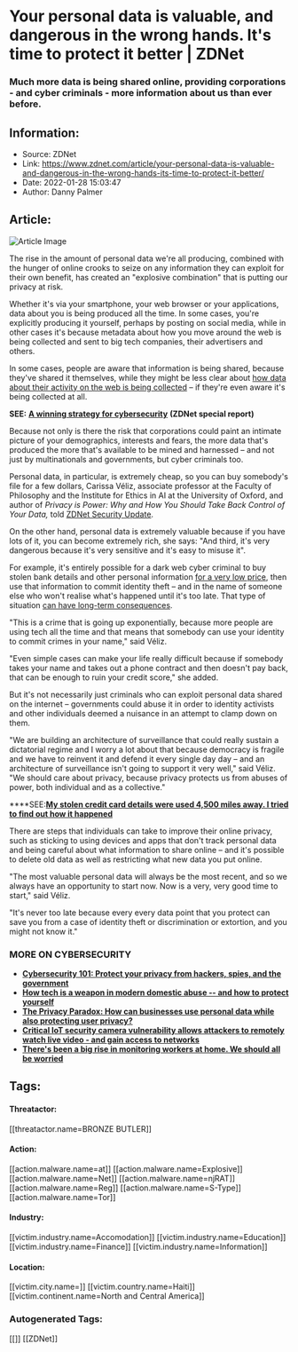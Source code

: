 # Your personal data is valuable, and dangerous in the wrong hands. It's time to protect it better | ZDNet
### Much more data is being shared online, providing corporations - and cyber criminals - more information about us than ever before.

## Information:
+ Source: ZDNet
+ Link: https://www.zdnet.com/article/your-personal-data-is-valuable-and-dangerous-in-the-wrong-hands-its-time-to-protect-it-better/
+ Date: 2022-01-28 15:03:47
+ Author: Danny Palmer


## Article:
![Article Image](https://www.zdnet.com/a/img/resize/00e5d79fc24a2075357517b4269975458fc4598e/2021/08/04/68b2deb0-aad0-4195-8ecd-7f9b9b2f56aa/close-up-of-a-womans-hands-typing-on-a-keyboard-in-the-dark.jpg?width=770&height=578&fit=crop&auto=webp)

The rise in the amount of personal data we're all producing, combined with the hunger of online crooks to seize on any information they can exploit for their own benefit, has created an "explosive combination" that is putting our privacy at risk.

Whether it's via your smartphone, your web browser or your applications, data about you is being produced all the time. In some cases, you're explicitly producing it yourself, perhaps by posting on social media, while in other cases it's because metadata about how you move around the web is being collected and sent to big tech companies, their advertisers and others.


In some cases, people are aware that information is being shared, because they've shared it themselves, while they might be less clear about [how data about their activity on the web is being collected](https://www.zdnet.com/article/french-regulators-fine-google-and-facebook-combined-235-million-for-cookie-tracking/) – if they're even aware it's being collected at all. 

**SEE:** [**A winning strategy for cybersecurity**](http://www.zdnet.com/topic/a-winning-strategy-for-cybersecurity/#link=%7B%22role%22:%22standard%22,%22href%22:%22http://www.zdnet.com/topic/a-winning-strategy-for-cybersecurity/%22,%22target%22:%22_blank%22,%22absolute%22:%22%22,%22linkText%22:%22%3Cstrong%3EA%20winning%20strategy%20for%20cybersecurity%3C/strong%3E%22%7D) **(ZDNet special report)**

Because not only is there the risk that corporations could paint an intimate picture of your demographics, interests and fears, the more data that's produced the more that's available to be mined and harnessed – and not just by multinationals and governments, but cyber criminals too.

Personal data, in particular, is extremely cheap, so you can buy somebody's file for a few dollars, Carissa Véliz, associate professor at the Faculty of Philosophy and the Institute for Ethics in AI at the University of Oxford, and author of *Privacy is Power: Why and How You Should Take Back Control of Your Data,* told [ZDNet Security Update](https://www.zdnet.com/video/lets-talk-about-how-companies-track-your-data-across-the-internet/).

On the other hand, personal data is extremely valuable because if you have lots of it, you can become extremely rich, she says: "And third, it's very dangerous because it's very sensitive and it's easy to misuse it".






For example, it's entirely possible for a dark web cyber criminal to buy stolen bank details and other personal information [for a very low price](https://www.zdnet.com/article/the-price-of-stolen-remote-login-passwords-is-dropping-thats-a-bad-sign/), then use that information to commit identity theft – and in the name of someone else who won't realise what's happened until it's too late. That type of situation [can have long-term consequences](https://www.zdnet.com/article/the-latest-dark-web-cyber-criminal-trend-selling-childrens-personal-data/).

"This is a crime that is going up exponentially, because more people are using tech all the time and that means that somebody can use your identity to commit crimes in your name," said Véliz.

"Even simple cases can make your life really difficult because if somebody takes your name and takes out a phone contract and then doesn't pay back, that can be enough to ruin your credit score," she added.

But it's not necessarily just criminals who can exploit personal data shared on the internet – governments could abuse it in order to identity activists and other individuals deemed a nuisance in an attempt to clamp down on them. 

"We are building an architecture of surveillance that could really sustain a dictatorial regime and I worry a lot about that because democracy is fragile and we have to reinvent it and defend it every single day day – and an architecture of surveillance isn't going to support it very well," said Véliz. "We should care about privacy, because privacy protects us from abuses of power, both individual and as a collective."

****SEE:**[**My stolen credit card details were used 4,500 miles away. I tried to find out how it happened**](https://www.zdnet.com/article/my-stolen-credit-card-details-were-used-4500-miles-away-i-tried-to-find-out-how-it-happened/)**

There are steps that individuals can take to improve their online privacy, such as sticking to using devices and apps that don't track personal data and being careful about what information to share online – and it's possible to delete old data as well as restricting what new data you put online.

"The most valuable personal data will always be the most recent, and so we always have an opportunity to start now. Now is a very, very good time to start," said Véliz.

"It's never too late because every every data point that you protect can save you from a case of identity theft or discrimination or extortion, and you might not know it."

### **MORE ON CYBERSECURITY**

* [**Cybersecurity 101: Protect your privacy from hackers, spies, and the government**](https://www.zdnet.com/article/online-security-101-how-to-protect-your-privacy-from-hackers-spies-and-the-government/)
* **[How tech is a weapon in modern domestic abuse -- and how to protect yourself](https://www.zdnet.com/article/how-todays-technologies-become-weapons-in-modern-domestic-abuse/)**
* [**The Privacy Paradox: How can businesses use personal data while also protecting user privacy?**](https://www.zdnet.com/video/the-privacy-paradox-how-can-businesses-use-personal-data-while-also-protecting-user-privacy/)
* [**Critical IoT security camera vulnerability allows attackers to remotely watch live video - and gain access to networks**](https://www.zdnet.com/article/critical-iot-security-camera-vulnerability-allows-attackers-to-remotely-watch-live-video-and-gain-access-to-networks/)
* [**There's been a big rise in monitoring workers at home. We should all be worried**](https://www.zdnet.com/article/employee-surveillance-is-on-the-rise-privacy-campaigners-are-worried-for-us-all/)





## Tags:

#### Threatactor:
[[threatactor.name=BRONZE BUTLER]]

#### Action:
[[action.malware.name=at]] [[action.malware.name=Explosive]] [[action.malware.name=Net]] [[action.malware.name=njRAT]] [[action.malware.name=Reg]] [[action.malware.name=S-Type]] [[action.malware.name=Tor]]

#### Industry:
[[victim.industry.name=Accomodation]] [[victim.industry.name=Education]] [[victim.industry.name=Finance]] [[victim.industry.name=Information]]

#### Location:
[[victim.city.name=]] [[victim.country.name=Haiti]] [[victim.continent.name=North and Central America]]

### Autogenerated Tags:
[[]] [[ZDNet]]

